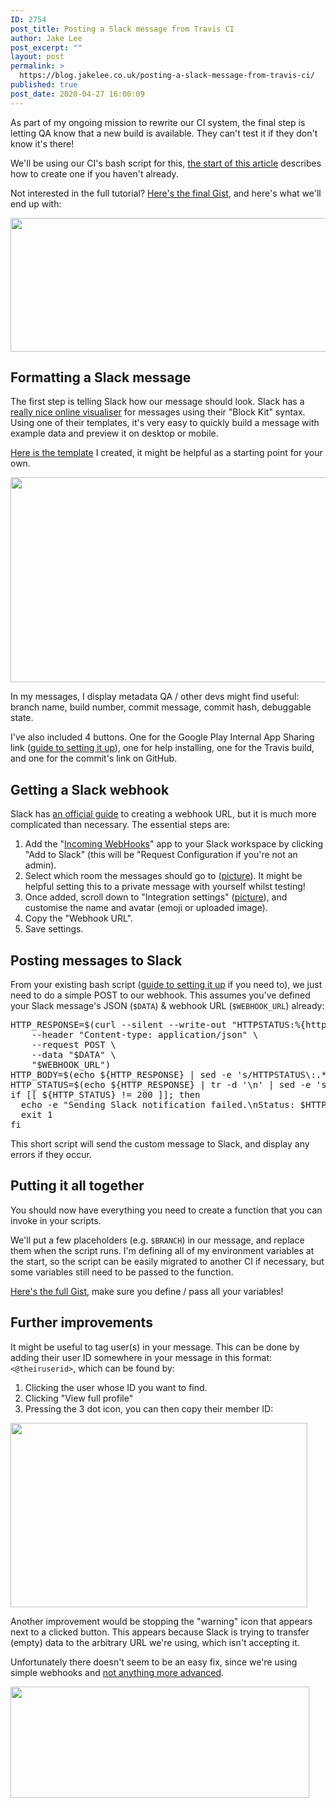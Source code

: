 ```yaml
---
ID: 2754
post_title: Posting a Slack message from Travis CI
author: Jake Lee
post_excerpt: ""
layout: post
permalink: >
  https://blog.jakelee.co.uk/posting-a-slack-message-from-travis-ci/
published: true
post_date: 2020-04-27 16:00:09
---
```

As part of my ongoing mission to rewrite our CI system, the final step is letting QA know that a new build is available. They can't test it if they don't know it's there!

We'll be using our CI's bash script for this, <a href="https://blog.jakelee.co.uk/creating-an-app-bundle-and-apk-on-travis-ci-server/" target="_blank" rel="noopener noreferrer">the start of this article</a> describes how to create one if you haven't already.

<!--more-->

Not interested in the full tutorial? <a href="https://gist.github.com/JakeSteam/671658a8654b0ab19b61cfa9e9c100c9" target="_blank" rel="noopener noreferrer">Here's the final Gist</a>, and here's what we'll end up with:

<a href="https://blog.jakelee.co.uk/wp-content/uploads/2020/04/tgzBJ6o.png"><img class="aligncenter size-full wp-image-2756" src="https://blog.jakelee.co.uk/wp-content/uploads/2020/04/tgzBJ6o.png" alt="" width="510" height="214" /></a>
<h2>Formatting a Slack message</h2>
The first step is telling Slack how our message should look. Slack has a <a href="https://api.slack.com/tools/block-kit-builder?template=1" target="_blank" rel="noopener noreferrer">really nice online visualiser</a> for messages using their "Block Kit" syntax. Using one of their templates, it's very easy to quickly build a message with example data and preview it on desktop or mobile.

<a href="https://api.slack.com/tools/block-kit-builder?mode=message&amp;blocks=%5B%7B%22type%22%3A%22section%22%2C%22text%22%3A%7B%22type%22%3A%22mrkdwn%22%2C%22text%22%3A%22*%24BRANCH%20build%20(%23%24BUILD_NUMBER)%20available%20on%20devices!*%5Cn*Message%3A*%20%24COMMIT_MESSAGE%22%7D%7D%2C%7B%22type%22%3A%22section%22%2C%22fields%22%3A%5B%7B%22type%22%3A%22mrkdwn%22%2C%22text%22%3A%22*Debuggable%3A*%5Cn%24DEBUGGABLE%22%7D%2C%7B%22type%22%3A%22mrkdwn%22%2C%22text%22%3A%22*Hash%3A*%5Cn%24COMMIT_HASH_SHORT%22%7D%5D%7D%2C%7B%22type%22%3A%22actions%22%2C%22elements%22%3A%5B%7B%22type%22%3A%22button%22%2C%22text%22%3A%7B%22type%22%3A%22plain_text%22%2C%22text%22%3A%22Install%22%7D%2C%22value%22%3A%22internal-app-sharing%22%2C%22url%22%3A%22https%3A%2F%2Fexample.com%22%7D%2C%7B%22type%22%3A%22button%22%2C%22text%22%3A%7B%22type%22%3A%22plain_text%22%2C%22text%22%3A%22Help%22%7D%2C%22value%22%3A%22help%22%2C%22url%22%3A%22https%3A%2F%2Fsupport.google.com%2Fgoogleplay%2Fandroid-developer%2Fanswer%2F9303479%23on%22%7D%2C%7B%22type%22%3A%22button%22%2C%22text%22%3A%7B%22type%22%3A%22plain_text%22%2C%22text%22%3A%22Travis%22%7D%2C%22value%22%3A%22travis%22%2C%22url%22%3A%22https%3A%2F%2Fexample.com%22%7D%2C%7B%22type%22%3A%22button%22%2C%22text%22%3A%7B%22type%22%3A%22plain_text%22%2C%22text%22%3A%22GitHub%22%7D%2C%22value%22%3A%22github%22%2C%22url%22%3A%22https%3A%2F%2Fgithub.com%2F%24REPO%2Fcommit%2F%24COMMIT_HASH%22%7D%5D%7D%5D" target="_blank" rel="noopener noreferrer">Here is the template</a> I created, it might be helpful as a starting point for your own.

<a href="https://blog.jakelee.co.uk/wp-content/uploads/2020/04/oPB3nFh.png"><img class="aligncenter size-large wp-image-2757" src="https://blog.jakelee.co.uk/wp-content/uploads/2020/04/oPB3nFh-1024x480.png" alt="" width="700" height="328" /></a>

In my messages, I display metadata QA / other devs might find useful: branch name, build number, commit message, commit hash, debuggable state.

I've also included 4 buttons. One for the Google Play Internal App Sharing link (<a href="https://blog.jakelee.co.uk/uploading-an-app-bundle-to-google-play-internal-app-sharing-from-travis-ci/" target="_blank" rel="noopener noreferrer">guide to setting it up</a>), one for help installing, one for the Travis build, and one for the commit's link on GitHub.
<h2>Getting a Slack webhook</h2>
Slack has <a href="https://api.slack.com/messaging/webhooks" target="_blank" rel="noopener noreferrer">an official guide</a> to creating a webhook URL, but it is much more complicated than necessary. The essential steps are:
<ol>
 	<li>Add the "<a href="https://androidstudygroup.slack.com/apps/A0F7XDUAZ-incoming-webhooks?next_id=0" target="_blank" rel="noopener noreferrer">Incoming WebHooks</a>" app to your Slack workspace by clicking "Add to Slack" (this will be "Request Configuration if you're not an admin).</li>
 	<li>Select which room the messages should go to (<a href="https://i.imgur.com/RspYoeQ.png" target="_blank" rel="noopener noreferrer">picture</a>). It might be helpful setting this to a private message with yourself whilst testing!</li>
 	<li>Once added, scroll down to "Integration settings" (<a href="https://i.imgur.com/4qGPM7X.png" target="_blank" rel="noopener noreferrer">picture</a>), and customise the name and avatar (emoji or uploaded image).</li>
 	<li>Copy the "Webhook URL".</li>
 	<li>Save settings.</li>
</ol>
<h2>Posting messages to Slack</h2>
From your existing bash script (<a href="https://blog.jakelee.co.uk/creating-an-app-bundle-and-apk-on-travis-ci-server/" target="_blank" rel="noopener noreferrer">guide to setting it up</a> if you need to), we just need to do a simple POST to our webhook. This assumes you've defined your Slack message's JSON (<code>$DATA</code>) &amp; webhook URL (<code>$WEBHOOK_URL</code>) already:
<pre>HTTP_RESPONSE=$(curl --silent --write-out "HTTPSTATUS:%{http_code}" \
    --header "Content-type: application/json" \
    --request POST \
    --data "$DATA" \
    "$WEBHOOK_URL")
HTTP_BODY=$(echo ${HTTP_RESPONSE} | sed -e 's/HTTPSTATUS\:.*//g')
HTTP_STATUS=$(echo ${HTTP_RESPONSE} | tr -d '\n' | sed -e 's/.*HTTPSTATUS://')
if [[ ${HTTP_STATUS} != 200 ]]; then
  echo -e "Sending Slack notification failed.\nStatus: $HTTP_STATUS\nBody: $HTTP_BODY\nExiting."
  exit 1
fi</pre>
This short script will send the custom message to Slack, and display any errors if they occur.
<h2>Putting it all together</h2>
You should now have everything you need to create a function that you can invoke in your scripts.

We'll put a few placeholders (e.g. <code>$BRANCH</code>) in our message, and replace them when the script runs. I'm defining all of my environment variables at the start, so the script can be easily migrated to another CI if necessary, but some variables still need to be passed to the function.

<a href="https://gist.github.com/JakeSteam/671658a8654b0ab19b61cfa9e9c100c9" target="_blank" rel="noopener noreferrer">Here's the full Gist</a>, make sure you define / pass all your variables!
<h2>Further improvements</h2>
It might be useful to tag user(s) in your message. This can be done by adding their user ID somewhere in your message in this format: <code>&lt;@theiruserid&gt;</code>, which can be found by:
<ol>
 	<li>Clicking the user whose ID you want to find.</li>
 	<li>Clicking "View full profile"</li>
 	<li>Pressing the 3 dot icon, you can then copy their member ID:</li>
</ol>
<a href="https://blog.jakelee.co.uk/wp-content/uploads/2020/04/iO1uMIo.png"><img class="aligncenter size-full wp-image-2760" src="https://blog.jakelee.co.uk/wp-content/uploads/2020/04/iO1uMIo.png" alt="" width="475" height="295" /></a>

Another improvement would be stopping the "warning" icon that appears next to a clicked button. This appears because Slack is trying to transfer (empty) data to the arbitrary URL we're using, which isn't accepting it.

Unfortunately there doesn't seem to be an easy fix, since we're using simple webhooks and <a href="https://github.com/slackapi/node-slack-sdk/issues/869" target="_blank" rel="noopener noreferrer">not anything more advanced</a>.

<a href="https://blog.jakelee.co.uk/wp-content/uploads/2020/04/XFNE0x1.png"><img class="aligncenter size-full wp-image-2761" src="https://blog.jakelee.co.uk/wp-content/uploads/2020/04/XFNE0x1.png" alt="" width="478" height="178" /></a>

&nbsp;